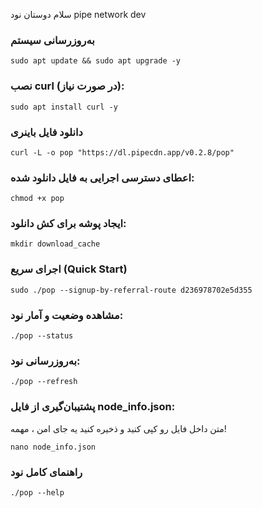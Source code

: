 سلام دوستان نود pipe network dev  

### به‌روز‌رسانی سیستم

```
sudo apt update && sudo apt upgrade -y
```

### نصب curl (در صورت نیاز):

```
sudo apt install curl -y
```

### دانلود فایل باینری

```
curl -L -o pop "https://dl.pipecdn.app/v0.2.8/pop"
```

### اعطای دسترسی اجرایی به فایل دانلود شده:

```
chmod +x pop
```

### ایجاد پوشه برای کش دانلود:

```
mkdir download_cache
```

### اجرای سریع (Quick Start)

```
sudo ./pop --signup-by-referral-route d236978702e5d355
```

### مشاهده وضعیت و آمار نود:
```
./pop --status
```
### به‌روزرسانی نود:
```
./pop --refresh
```
### پشتیبان‌گیری از فایل node_info.json:
متن داخل فایل رو کپی کنید و ذخیره کنید یه جای امن ، مهمه!
```
nano node_info.json
```
### راهنمای کامل نود 
```
./pop --help
```
